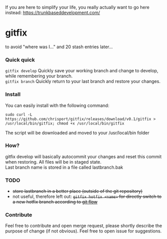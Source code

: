 If you are here to simplify your life, you really actually want to go here instead: https://trunkbaseddevelopment.com/

# gitfix

to avoid "where was I..." and 20 stash entries later...

### Quick quick
`gitfix develop` Quickly save your working branch and change to develop, while remembering your branch.   
`gitfix branch`  Quickly return to your last branch and restore your changes.


### Install

You can easily install with the following command:
```
sudo curl -L https://github.com/chrisport/gitfix/releases/download/v0.1/gitfix > /usr/local/bin/gitfix; chmod +x /usr/local/bin/gitfix
```
The script will be downloaded and moved to your /usr/local/bin folder

### How?
gitfix develop will basically autocommit your changes and reset this commit when restoring. All files will be in staged state.   
Last branch name is stored in a file called lastbranch.bak

### TODO
- ~~store lastbranch in a better place (outside of the git repository)~~
- not useful, therefore left out: ~~`gitfix hotfix <name>`  for directly switch to a new hotfix branch according to [git flow](https://danielkummer.github.io/git-flow-cheatsheet/)~~

### Contribute
Feel free to contribute and open merge request, please shortly describe the purpose of change (if not obvious). 
Feel free to open issue for suggestions.
